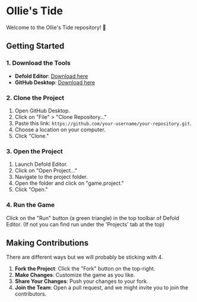 # Ollie's Tide

Welcome to the Ollie's Tide repository! 🦦

## Getting Started

### 1. Download the Tools

- **Defold Editor**: [Download here](https://www.defold.com/)
- **GitHub Desktop**: [Download here](https://desktop.github.com/)

### 2. Clone the Project

1. Open GitHub Desktop.
2. Click on "File" > "Clone Repository..."
3. Paste this link: `https://github.com/your-username/your-repository.git`.
4. Choose a location on your computer.
5. Click "Clone."

### 3. Open the Project

1. Launch Defold Editor.
2. Click on "Open Project..."
3. Navigate to the project folder.
4. Open the folder and click on "game.project."
5. Click "Open."

### 4. Run the Game

Click on the "Run" button (a green triangle) in the top toolbar of Defold Editor. (If not you can find run under the 'Projects' tab at the top)

## Making Contributions

There are different ways but we will probably be sticking with 4.

1. **Fork the Project**: Click the "Fork" button on the top-right.
2. **Make Changes**: Customize the game as you like.
3. **Share Your Changes**: Push your changes to your fork.
4. **Join the Team**: Open a pull request, and we might invite you to join the contributors.

